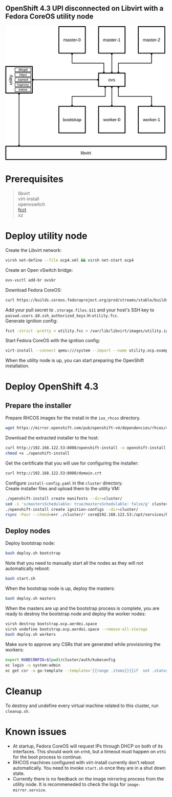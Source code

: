 ## OpenShift 4.3 UPI disconnected on Libvirt with a Fedora CoreOS utility node

![Diagram](diagram.svg)


# Prerequisites

> libvirt  
> virt-install  
> openvswitch  
> [fcct](https://github.com/coreos/fcct/releases)  
> xz

# Deploy utility node
Create the Libvirt network:
```bash
virsh net-define --file ocp4.xml && virsh net-start ocp4
```

Create an Open vSwitch bridge:
```bash
ovs-vsctl add-br ovsbr
```

Download Fedora CoreOS:
```bash
curl https://builds.coreos.fedoraproject.org/prod/streams/stable/builds/31.20200118.3.0/x86_64/fedora-coreos-31.20200118.3.0-qemu.x86_64.qcow2.xz -o /var/lib/libvirt/images/fedora-coreos-31.20200113.3.1-qemu.x86_64.qcow2.xz && xz --decompress /var/lib/libvirt/images/fedora-coreos-31.20200113.3.1-qemu.x86_64.qcow2.xz
```

Add your pull secret to `.storage.files.$11` and your host's SSH key to `passwd.users.$0.ssh_authorized_keys` in `utility.fcc`.  
Generate ignition config:
```bash
fcct -strict -pretty < utility.fcc > /var/lib/libvirt/images/utility.ign
```

Start Fedora CoreOS with the ignition config:
```bash
virt-install --connect qemu:///system --import --name utility.ocp.example.com --network network=ocp4,mac=12:34:56:00:00:53 --network bridge=ovsbr,mac=12:34:56:00:00:54,virtualport_type=openvswitch --ram 1024 --vcpus 1 --os-variant fedora29 --disk size=50,backing_store=/var/lib/libvirt/images/fedora-coreos-31.20200113.3.1-qemu.x86_64.qcow2,format=qcow2,bus=virtio --qemu-commandline="-fw_cfg name=opt/com.coreos/config,file=/var/lib/libvirt/images/utility.ign" --vnc --noautoconsole
```
When the utility node is up, you can start preparing the OpenShift installation.  

# Deploy OpenShift 4.3
## Prepare the installer
Prepare RHCOS images for the install in the `iso_rhcos` directory.
```bash
wget https://mirror.openshift.com/pub/openshift-v4/dependencies/rhcos/4.3/4.3.8/rhcos-4.3.8-x86_64-installer.x86_64.iso https://mirror.openshift.com/pub/openshift-v4/dependencies/rhcos/4.3/4.3.8/rhcos-4.3.8-x86_64-installer-kernel-x86_64 https://mirror.openshift.com/pub/openshift-v4/dependencies/rhcos/4.3/4.3.8/rhcos-4.3.8-x86_64-installer-initramfs.x86_64.img -N -P ./iso_rhcos/
```
Download the extracted installer to the host:  
```bash
curl http://192.168.122.53:8080/openshift-install -o openshift-install
chmod +x ./openshift-install
```
Get the certificate that you will use for configuring the installer:
```bash
curl http://192.168.122.53:8080/domain.crt
```
Configure `install-config.yaml` in the `cluster` directory.  
Create installer files and upload them to the utility VM:
```bash
./openshift-install create manifests --dir=cluster/
sed -i 's/mastersSchedulable: true/mastersSchedulable: false/g' cluster/manifests/cluster-scheduler-02-config.yml
./openshift-install create ignition-configs --dir=cluster/
rsync -Pavr --chmod=o+r ./cluster/* core@192.168.122.53:/opt/services/httpd/www/html/
```
## Deploy nodes
Deploy bootstrap node:
```bash
bash deploy.sh bootstrap
```
Note that you need to manually start all the nodes as they will not automatically reboot:
```bash
bash start.sh
```
When the bootstrap node is up, deploy the masters:
```bash
bash deploy.sh masters
```
When the masters are up and the bootstrap process is complete, you are ready to destroy the bootstrap node and deploy the worker nodes:
```bash
virsh destroy bootstrap.ocp.aerdei.space
virsh undefine bootstrap.ocp.aerdei.space --remove-all-storage
bash deploy.sh workers
```
Make sure to approve any CSRs that are generated while provisioning the workers:
```bash
export KUBECONFIG=$(pwd)/cluster/auth/kubeconfig
oc login -u system:admin
oc get csr -o go-template --template='{{range .items}}{{if  not .status}}{{printf "%s\n" .metadata.name}}{{end}}{{end}}' | xargs -i oc adm certificate approve {}
```
# Cleanup
To destroy and undefine every virtual machine related to this cluster, run `cleanup.sh`. 

# Known issues
- At startup, Fedora CoreOS will request IPs through DHCP on both of its interfaces. This should work on `eth0`, but a timeout must happen on `eth1` for the boot process to continue.
- RHCOS machines configured with virt-install currently don't reboot automatically. You need to invoke `start.sh` once they are in a shut down state.
- Currently there is no feedback on the image mirroring process from the utility node. It is recommeneded to check the logs for `image-mirror.service`.
